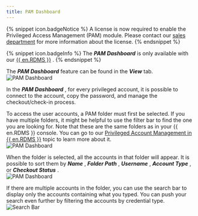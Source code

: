 ```yaml
---
title: PAM Dashboard
---
```

{% snippet icon.badgeNotice %} 
A license is now required to enable the Privileged Access Management (PAM) module. Please contact our [sales department](mailto:sales@devolutions.net) for more information about the license. 
{% endsnippet %}
 
{% snippet icon.badgeInfo %} 
The ***PAM Dashboard*** is only available with our [{{ en.RDMS }}](https://devolutions.net/server) . 
{% endsnippet %}
 
The ***PAM Dashboard*** feature can be found in the ***View*** tab.  
![PAM Dashboard](/img/en/rdm/mac/RDMMac0006.png) 

In the ***PAM Dashboard*** , for every privileged account, it is possible to connect to the account, copy the password, and manage the checkout/check-in process.  

To access the user accounts, a PAM folder must first be selected. If you have multiple folders, it might be helpful to use the filter bar to find the one you are looking for. Note that these are the same folders as in your {{ en.RDMS }} console. You can go to our [Privileged Account Management in {{ en.RDMS }}](/server/privileged-access-management/) topic to learn more about it.  
![PAM Dashboard](/img/en/rdm/mac/RDMMac0007.png) 

When the folder is selected, all the accounts in that folder will appear. It is possible to sort them by ***Name*** , ***Folder Path*** , ***Username*** , ***Account Type*** , or ***Checkout Status*** .  
![PAM Dashboard](/img/en/rdm/mac/RDMMac0008.png) 

If there are multiple accounts in the folder, you can use the search bar to display only the accounts containing what you typed. You can push your search even further by filtering the accounts by credential type.  
![Search Bar](/img/en/rdm/mac/RDMMac0009.png) 

